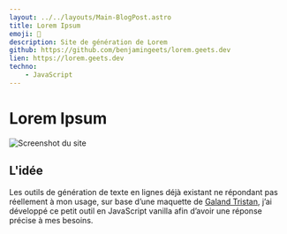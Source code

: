 ```yaml
---
layout: ../../layouts/Main-BlogPost.astro
title: Lorem Ipsum
emoji: 🔮
description: Site de génération de Lorem
github: https://github.com/benjamingeets/lorem.geets.dev
lien: https://lorem.geets.dev
techno:
    - JavaScript
---
```


# Lorem Ipsum

![Screenshot du site](/img/lorem.webp)

## L'idée

Les outils de génération de texte en lignes déjà existant ne répondant pas réellement à mon usage, sur base d’une maquette de [Galand Tristan](https://galandtristan.be/), j’ai développé ce petit outil en JavaScript vanilla afin d’avoir une réponse précise à mes besoins.

